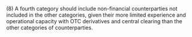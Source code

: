 (8) A fourth category should include non-financial counterparties not included in the other categories, given their more limited experience and operational capacity with OTC derivatives and central clearing than the other categories of counterparties.